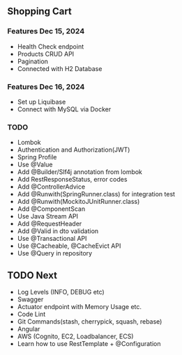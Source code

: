 ## Shopping Cart


### Features Dec 15, 2024
- Health Check endpoint
- Products CRUD API
- Pagination
- Connected with H2 Database

### Features Dec 16, 2024
- Set up Liquibase
- Connect with MySQL via Docker

### TODO
- Lombok
- Authentication and Authorization(JWT)
- Spring Profile
- Use @Value
- Add @Builder/Slf4j annotation from lombok
- Add RestResponseStatus, error codes
- Add @ControllerAdvice
- Add @Runwith(SpringRunner.class) for integration test
- Add @Runwith(MockitoJUnitRunner.class)
- Add @ComponentScan
- Use Java Stream API
- Add @RequestHeader
- Add @Valid in dto validation
- Use @Transactional API
- Use @Cacheable, @CacheEvict API
- Use @Query in repository

## TODO Next
- Log Levels (INFO, DEBUG etc)
- Swagger
- Actuator endpoint with Memory Usage etc.
- Code Lint
- Git Commands(stash, cherrypick, squash, rebase)
- Angular
- AWS (Cognito, EC2, Loadbalancer, ECS)
- Learn how to use RestTemplate + @Configuration

